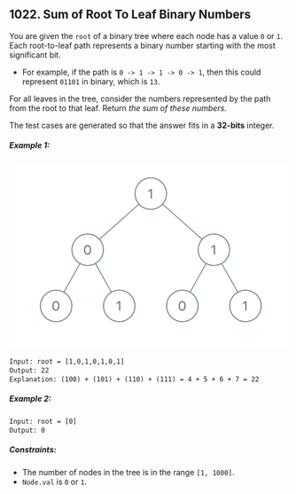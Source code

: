 ## 1022. Sum of Root To Leaf Binary Numbers

You are given the ```root``` of a binary tree where each node has a value ```0``` or ```1```. Each root-to-leaf path represents a binary number starting with the most significant bit.

* For example, if the path is ```0 -> 1 -> 1 -> 0 -> 1```, then this could represent ```01101``` in binary, which is ```13```.

For all leaves in the tree, consider the numbers represented by the path from the root to that leaf. Return *the sum of these numbers*.

The test cases are generated so that the answer fits in a **32-bits** integer.

##### Example 1:

![Example 1](images/example1.png)

```
Input: root = [1,0,1,0,1,0,1]
Output: 22
Explanation: (100) + (101) + (110) + (111) = 4 + 5 + 6 + 7 = 22
```
##### Example 2:
```
Input: root = [0]
Output: 0
```

##### Constraints:

* The number of nodes in the tree is in the range ```[1, 1000]```.
* ```Node.val``` is ```0``` or ```1```.